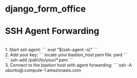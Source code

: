 # django_form_office

<h1>SSH Agent Forwarding</h1>
<br>
1. Start ssh agent:
```
eval "$(ssh-agent -s)"
```
<br>
2. Add your key:
```
locate your bastion_host pem file: pwd
```
<br>
```
ssh-add /path/to/your/*.pem
```
<br>
3. Connect to the bastion host with agent forwarding:
```
ssh -A ubuntu@<instance_ip>.compute-1.amazonaws.com

```
